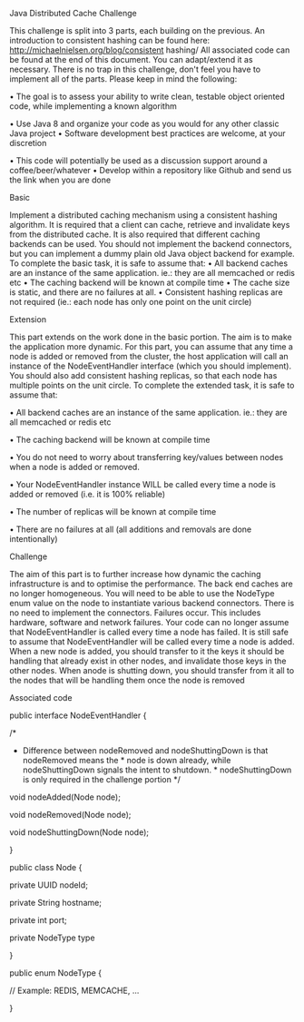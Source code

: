 Java Distributed Cache Challenge 

This challenge is split into 3 parts, each building on the previous. 
An introduction to consistent hashing can be found here: http://michaelnielsen.org/blog/consistent hashing/ 
All associated code can be found at the end of this document. You can adapt/extend it as necessary. There is no trap in this challenge, don't feel you have to implement all of the parts. Please keep in mind the following: 

• The goal is to assess your ability to write clean, testable object oriented code, while  implementing a known algorithm 

• Use Java 8 and organize your code as you would for any other classic Java project • Software development best practices are welcome, at your discretion 

• This code will potentially be used as a discussion support around a coffee/beer/whatever • Develop within a repository like Github and send us the link when you are done  


Basic 

Implement a distributed caching mechanism using a consistent hashing algorithm. 
It is required that a client can cache, retrieve and invalidate keys from the distributed cache. It is also  required that different caching backends can be used. You should not implement the backend  connectors, but you can implement a dummy plain old Java object backend for example. 
To complete the basic task, it is safe to assume that: 
• All backend caches are an instance of the same application. ie.: they are all memcached or redis etc 
• The caching backend will be known at compile time 
• The cache size is static, and there are no failures at all. 
• Consistent hashing replicas are not required (ie.: each node has only one point on the unit  circle)  

Extension 

This part extends on the work done in the basic portion. The aim is to make the application more  dynamic. 
For this part, you can assume that any time a node is added or removed from the cluster, the host  application will call an instance of the NodeEventHandler interface (which you should implement). 
You should also add consistent hashing replicas, so that each node has multiple points on the unit  circle. 
To complete the extended task, it is safe to assume that:

• All backend caches are an instance of the same application. ie.: they are all memcached or  redis etc 

• The caching backend will be known at compile time 

• You do not need to worry about transferring key/values between nodes when a node is  added or removed.

• Your NodeEventHandler instance WILL be called every time a node is added or removed (i.e.  it is 100% reliable) 

• The number of replicas will be known at compile time 

• There are no failures at all (all additions and removals are done intentionally)  

Challenge 

The aim of this part is to further increase how dynamic the caching infrastructure is and to optimise  the performance. 
The back end caches are no longer homogeneous. You will need to be able to use the NodeType  enum value on the node to instantiate various backend connectors. There is no need to implement  the connectors. Failures occur. This includes hardware, software and network failures. Your code can  no longer assume that NodeEventHandler is called every time a node has failed. It is still safe to  assume that NodeEventHandler will be called every time a node is added. When a new node is  added, you should transfer to it the keys it should be handling that already exist in other nodes, and  invalidate those keys in the other nodes. When anode is shutting down, you should transfer from it  all to the nodes that will be handling them once the node is removed 

Associated code 

public interface NodeEventHandler { 

 /* 
 * Difference between nodeRemoved and nodeShuttingDown is that nodeRemoved means the  * node is down already, while nodeShuttingDown signals the intent to shutdown.  * nodeShuttingDown is only required in the challenge portion 
 */ 
 
 void nodeAdded(Node node); 
 
 void nodeRemoved(Node node); 
 
 void nodeShuttingDown(Node node); 
 
} 

public class Node { 

 private UUID nodeId; 
 
 private String hostname; 
 
 private int port; 
 
 private NodeType type 
 
} 

public enum NodeType { 

 // Example: REDIS, MEMCACHE, ... 
 
}

